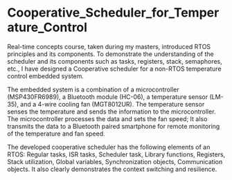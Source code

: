 # Cooperative_Scheduler_for_Temperature_Control

Real-time concepts course, taken during my masters, introduced RTOS principles and its components. To demonstrate the understanding of the scheduler and its components such as tasks, registers, stack, semaphores, etc., I have designed a Cooperative scheduler for a non-RTOS temperature control embedded system.

The embedded system is a combination of a microcontroller (MSP430FR6989), a Bluetooth module (HC-06), a temperature sensor (LM-35), and a 4-wire cooling fan (MGT8012UR). The temperature sensor senses the temperature and sends the information to the microcontroller. The microcontroller processes the data and sets the fan speed; It also transmits the data to a Bluetooth paired smartphone for remote monitoring of the temperature and fan speed.

The developed cooperative scheduler has the following elements of an RTOS: Regular tasks, ISR tasks, Scheduler task, Library functions, Registers, Stack utilization, Global variables, Synchronization objects, Communication objects. It also clearly demonstrates the context switching and resilience.
